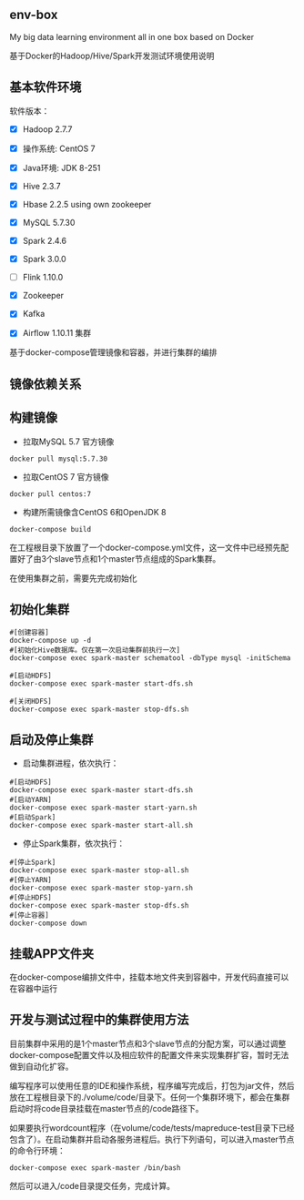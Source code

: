 ## env-box
My big data learning environment all in one box based on Docker

基于Docker的Hadoop/Hive/Spark开发测试环境使用说明

## 基本软件环境

软件版本：

- [x] Hadoop 2.7.7
- [x] 操作系统: CentOS 7
- [x] Java环境: JDK 8-251
- [x] Hive 2.3.7
- [x] Hbase 2.2.5 using own zookeeper
- [x] MySQL 5.7.30
- [x] Spark 2.4.6
- [x] Spark 3.0.0
- [ ] Flink 1.10.0
- [x] Zookeeper
- [x] Kafka
- [x] Airflow 1.10.11 集群



基于docker-compose管理镜像和容器，并进行集群的编排



## 镜像依赖关系




## 构建镜像



- 拉取MySQL 5.7 官方镜像

```
docker pull mysql:5.7.30
```

- 拉取CentOS 7 官方镜像

```
docker pull centos:7
```

- 构建所需镜像含CentOS 6和OpenJDK 8

```
docker-compose build
```



在工程根目录下放置了一个docker-compose.yml文件，这一文件中已经预先配置好了由3个slave节点和1个master节点组成的Spark集群。

在使用集群之前，需要先完成初始化



## 初始化集群



```
#[创建容器]
docker-compose up -d
#[初始化Hive数据库。仅在第一次启动集群前执行一次]
docker-compose exec spark-master schematool -dbType mysql -initSchema

#[启动HDFS]
docker-compose exec spark-master start-dfs.sh

#[关闭HDFS]
docker-compose exec spark-master stop-dfs.sh
```



## 启动及停止集群



- 启动集群进程，依次执行：

```
#[启动HDFS]
docker-compose exec spark-master start-dfs.sh
#[启动YARN]
docker-compose exec spark-master start-yarn.sh
#[启动Spark]
docker-compose exec spark-master start-all.sh
```

- 停止Spark集群，依次执行：

```
#[停止Spark]
docker-compose exec spark-master stop-all.sh
#[停止YARN]
docker-compose exec spark-master stop-yarn.sh
#[停止HDFS]
docker-compose exec spark-master stop-dfs.sh
#[停止容器]
docker-compose down
```


## 挂载APP文件夹

在docker-compose编排文件中，挂载本地文件夹到容器中，开发代码直接可以在容器中运行


## 开发与测试过程中的集群使用方法

目前集群中采用的是1个master节点和3个slave节点的分配方案，可以通过调整docker-compose配置文件以及相应软件的配置文件来实现集群扩容，暂时无法做到自动化扩容。

编写程序可以使用任意的IDE和操作系统，程序编写完成后，打包为jar文件，然后放在工程根目录下的./volume/code/目录下。任何一个集群环境下，都会在集群启动时将code目录挂载在master节点的/code路径下。

如果要执行wordcount程序（在volume/code/tests/mapreduce-test目录下已经包含了）。在启动集群并启动各服务进程后。执行下列语句，可以进入master节点的命令行环境：

```
docker-compose exec spark-master /bin/bash
```

然后可以进入/code目录提交任务，完成计算。